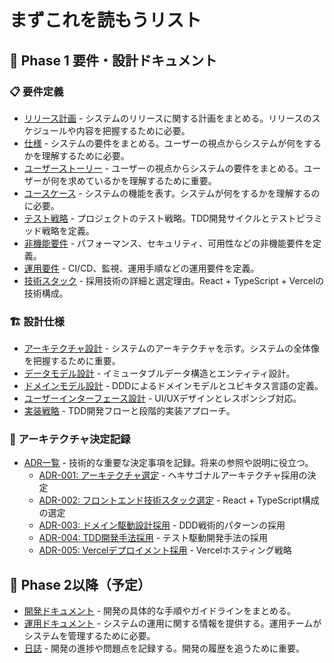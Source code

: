 # まずこれを読もうリスト

## 🎯 Phase 1 要件・設計ドキュメント

### 📋 要件定義
- [リリース計画](./requirements/リリース計画.md) - システムのリリースに関する計画をまとめる。リリースのスケジュールや内容を把握するために必要。
- [仕様](./requirements/仕様.md) - システムの要件をまとめる。ユーザーの視点からシステムが何をするかを理解するために必要。
- [ユーザーストーリー](./requirements/ユーザーストーリー.md) - ユーザーの視点からシステムの要件をまとめる。ユーザーが何を求めているかを理解するために重要。
- [ユースケース](./requirements/ユースケース.md) - システムの機能を表す。システムが何をするかを理解するのに必要。
- [テスト戦略](./requirements/テスト戦略.md) - プロジェクトのテスト戦略。TDD開発サイクルとテストピラミッド戦略を定義。
- [非機能要件](./requirements/非機能要件.md) - パフォーマンス、セキュリティ、可用性などの非機能要件を定義。
- [運用要件](./requirements/運用要件.md) - CI/CD、監視、運用手順などの運用要件を定義。
- [技術スタック](./requirements/技術スタック.md) - 採用技術の詳細と選定理由。React + TypeScript + Vercelの技術構成。

### 🏗️ 設計仕様
- [アーキテクチャ設計](./design/アーキテクチャ設計.md) - システムのアーキテクチャを示す。システムの全体像を把握するために重要。
- [データモデル設計](./design/データモデル設計.md) - イミュータブルデータ構造とエンティティ設計。
- [ドメインモデル設計](./design/ドメインモデル設計.md) - DDDによるドメインモデルとユビキタス言語の定義。
- [ユーザーインターフェース設計](./design/ユーザーインターフェース設計.md) - UI/UXデザインとレスポンシブ対応。
- [実装戦略](./design/実装戦略.md) - TDD開発フローと段階的実装アプローチ。

### 📝 アーキテクチャ決定記録
- [ADR一覧](./adr/index.md) - 技術的な重要な決定事項を記録。将来の参照や説明に役立つ。
  - [ADR-001: アーキテクチャ選定](./adr/001-アーキテクチャ選定.md) - ヘキサゴナルアーキテクチャ採用の決定
  - [ADR-002: フロントエンド技術スタック選定](./adr/002-フロントエンド技術スタック選定.md) - React + TypeScript構成の選定
  - [ADR-003: ドメイン駆動設計採用](./adr/003-ドメイン駆動設計採用.md) - DDD戦術的パターンの採用
  - [ADR-004: TDD開発手法採用](./adr/004-TDD開発手法採用.md) - テスト駆動開発手法の採用
  - [ADR-005: Vercelデプロイメント採用](./adr/005-Vercelデプロイメント採用.md) - Vercelホスティング戦略

## 🚀 Phase 2以降（予定）
- [開発ドキュメント](./development) - 開発の具体的な手順やガイドラインをまとめる。
- [運用ドキュメント](./operation) - システムの運用に関する情報を提供する。運用チームがシステムを管理するために必要。
- [日誌](./journal) - 開発の進捗や問題点を記録する。開発の履歴を追うために重要。

